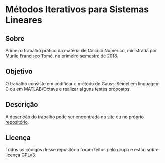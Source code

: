 # Métodos Iterativos para Sistemas Lineares

## Sobre
Primeiro trabalho prático da matéria de Cálculo Numérico, ministrada por Murilo Francisco Tomé, no primeiro semestre de 2018.

## Objetivo
O trabalho consiste em codificar o método de Gauss-Seidel em linguagem C ou em MATLAB/Octave e realizar alguns testes propostos.

## Descrição
A descrição do trabalho pode ser encontrada no [site](http://www.lcad.icmc.usp.br/~mftome/SME104/1o-TRABALHO-SISTEMAS-LINEARES-MET-ITERATIVOS.pdf) ou no próprio [repositório](https://github.com/vpereira13/Calculo-Numerico/blob/master/Trabalho%201/Trabalho%201%20-%20M%C3%A9todos%20Iterativos%20para%20Sistemas%20Lineares.pdf).

## Licença
Todos os códigos desse repositório foram feitos pelo grupo e estão sobre licença [GPLv3](https://www.gnu.org/licenses/gpl-3.0.html).
